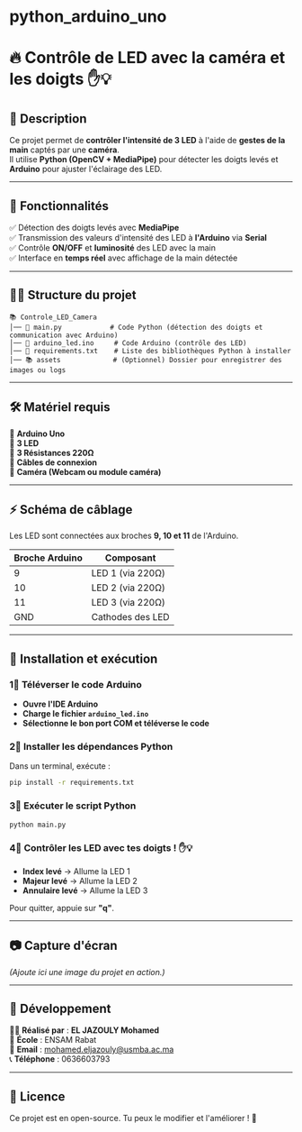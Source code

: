 # python_arduino_uno
# 🔥 Contrôle de LED avec la caméra et les doigts ✋💡

## 📌 Description  
Ce projet permet de **contrôler l'intensité de 3 LED** à l'aide de **gestes de la main** captés par une **caméra**.  
Il utilise **Python (OpenCV + MediaPipe)** pour détecter les doigts levés et **Arduino** pour ajuster l'éclairage des LED.

---

## 🎯 Fonctionnalités  
✅ Détection des doigts levés avec **MediaPipe**  
✅ Transmission des valeurs d'intensité des LED à **l'Arduino** via **Serial**  
✅ Contrôle **ON/OFF** et **luminosité** des LED avec la main  
✅ Interface en **temps réel** avec affichage de la main détectée  

---

## 💁️‍♂️ Structure du projet  
```
📚 Controle_LED_Camera
│── 📄 main.py            # Code Python (détection des doigts et communication avec Arduino)
│── 📄 arduino_led.ino     # Code Arduino (contrôle des LED)
│── 📄 requirements.txt    # Liste des bibliothèques Python à installer
│── 📚 assets             # (Optionnel) Dossier pour enregistrer des images ou logs
```

---

## 🛠️ Matériel requis  
🔹 **Arduino Uno**  
🔹 **3 LED**  
🔹 **3 Résistances 220Ω**  
🔹 **Câbles de connexion**  
🔹 **Caméra (Webcam ou module caméra)**  

---

## ⚡ Schéma de câblage  
Les LED sont connectées aux broches **9, 10 et 11** de l'Arduino.  

| **Broche Arduino** | **Composant** |
|------------------|-------------|
| 9  | LED 1 (via 220Ω) |
| 10 | LED 2 (via 220Ω) |
| 11 | LED 3 (via 220Ω) |
| GND | Cathodes des LED |

---

## 🚀 Installation et exécution  

### 1⃣ **Téléverser le code Arduino**  
- **Ouvre l'IDE Arduino**  
- **Charge le fichier `arduino_led.ino`**  
- **Sélectionne le bon port COM et téléverse le code**  

### 2⃣ **Installer les dépendances Python**  
Dans un terminal, exécute :  
```bash
pip install -r requirements.txt
```

### 3⃣ **Exécuter le script Python**  
```bash
python main.py
```

### 4⃣ **Contrôler les LED avec tes doigts !** ✋💡  
- **Index levé** → Allume la LED 1  
- **Majeur levé** → Allume la LED 2  
- **Annulaire levé** → Allume la LED 3  

Pour quitter, appuie sur **"q"**.

---

## 📷 Capture d'écran  
*(Ajoute ici une image du projet en action.)*

---

## 🤖 Développement  
👨‍💻 **Réalisé par** : **EL JAZOULY Mohamed**  
🏫 **École** : ENSAM Rabat  
📧 **Email** : mohamed.eljazouly@usmba.ac.ma  
📞 **Téléphone** : 0636603793  

---

## 📜 Licence  
Ce projet est en open-source. Tu peux le modifier et l'améliorer ! 🚀

